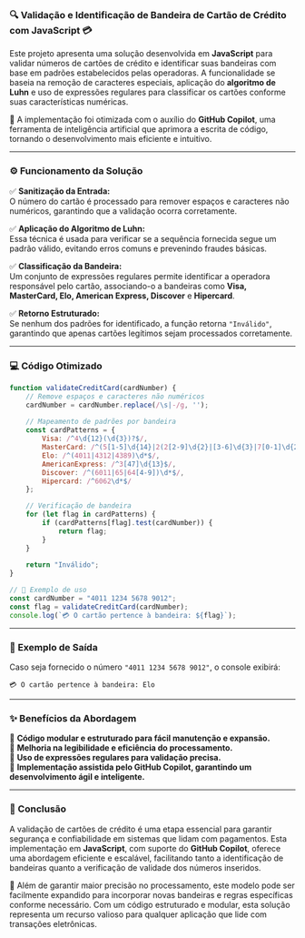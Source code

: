 ### **🔍 Validação e Identificação de Bandeira de Cartão de Crédito com JavaScript 💳**  

Este projeto apresenta uma solução desenvolvida em **JavaScript** para validar números de cartões de crédito e identificar suas bandeiras com base em padrões estabelecidos pelas operadoras. A funcionalidade se baseia na remoção de caracteres especiais, aplicação do **algoritmo de Luhn** e uso de expressões regulares para classificar os cartões conforme suas características numéricas.  

🚀 A implementação foi otimizada com o auxílio do **GitHub Copilot**, uma ferramenta de inteligência artificial que aprimora a escrita de código, tornando o desenvolvimento mais eficiente e intuitivo.  

---

### **⚙️ Funcionamento da Solução**  

✅ **Sanitização da Entrada:**  
   O número do cartão é processado para remover espaços e caracteres não numéricos, garantindo que a validação ocorra corretamente.  

✅ **Aplicação do Algoritmo de Luhn:**  
   Essa técnica é usada para verificar se a sequência fornecida segue um padrão válido, evitando erros comuns e prevenindo fraudes básicas.  

✅ **Classificação da Bandeira:**  
   Um conjunto de expressões regulares permite identificar a operadora responsável pelo cartão, associando-o a bandeiras como **Visa, MasterCard, Elo, American Express, Discover** e **Hipercard**.  

✅ **Retorno Estruturado:**  
   Se nenhum dos padrões for identificado, a função retorna `"Inválido"`, garantindo que apenas cartões legítimos sejam processados corretamente.  

---

### **💻 Código Otimizado**  

```javascript
function validateCreditCard(cardNumber) {
    // Remove espaços e caracteres não numéricos
    cardNumber = cardNumber.replace(/\s|-/g, '');
    
    // Mapeamento de padrões por bandeira
    const cardPatterns = {
        Visa: /^4\d{12}(\d{3})?$/,
        MasterCard: /^(5[1-5]\d{14}|2(2[2-9]\d{2}|[3-6]\d{3}|7[0-1]\d{2}|720)\d{12})$/,
        Elo: /^(4011|4312|4389)\d*$/,
        AmericanExpress: /^3[47]\d{13}$/,
        Discover: /^(6011|65|64[4-9])\d*$/,
        Hipercard: /^6062\d*$/
    };

    // Verificação de bandeira
    for (let flag in cardPatterns) {
        if (cardPatterns[flag].test(cardNumber)) {
            return flag;
        }
    }
    
    return "Inválido";
}

// 🚀 Exemplo de uso
const cardNumber = "4011 1234 5678 9012";
const flag = validateCreditCard(cardNumber);
console.log(`💳 O cartão pertence à bandeira: ${flag}`);
```

---

### **📝 Exemplo de Saída**  

Caso seja fornecido o número `"4011 1234 5678 9012"`, o console exibirá:  

```
💳 O cartão pertence à bandeira: Elo
```

---

### **✨ Benefícios da Abordagem**  

🔹 **Código modular e estruturado para fácil manutenção e expansão.**  
🔹 **Melhoria na legibilidade e eficiência do processamento.**  
🔹 **Uso de expressões regulares para validação precisa.**  
🔹 **Implementação assistida pelo GitHub Copilot, garantindo um desenvolvimento ágil e inteligente.**  

---

### **🔎 Conclusão**  

A validação de cartões de crédito é uma etapa essencial para garantir segurança e confiabilidade em sistemas que lidam com pagamentos. Esta implementação em **JavaScript**, com suporte do **GitHub Copilot**, oferece uma abordagem eficiente e escalável, facilitando tanto a identificação de bandeiras quanto a verificação de validade dos números inseridos.  

🔗 Além de garantir maior precisão no processamento, este modelo pode ser facilmente expandido para incorporar novas bandeiras e regras específicas conforme necessário. Com um código estruturado e modular, esta solução representa um recurso valioso para qualquer aplicação que lide com transações eletrônicas.  

  
